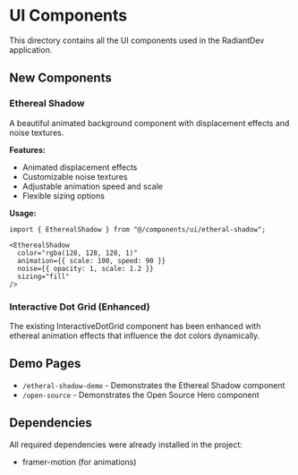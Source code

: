 # UI Components

This directory contains all the UI components used in the RadiantDev application.

## New Components

### Ethereal Shadow
A beautiful animated background component with displacement effects and noise textures.

**Features:**
- Animated displacement effects
- Customizable noise textures
- Adjustable animation speed and scale
- Flexible sizing options

**Usage:**
```tsx
import { EtherealShadow } from "@/components/ui/etheral-shadow";

<EtherealShadow
  color="rgba(128, 128, 128, 1)"
  animation={{ scale: 100, speed: 90 }}
  noise={{ opacity: 1, scale: 1.2 }}
  sizing="fill"
/>
```

### Interactive Dot Grid (Enhanced)
The existing InteractiveDotGrid component has been enhanced with ethereal animation effects that influence the dot colors dynamically.

## Demo Pages

- `/etheral-shadow-demo` - Demonstrates the Ethereal Shadow component
- `/open-source` - Demonstrates the Open Source Hero component

## Dependencies

All required dependencies were already installed in the project:
- framer-motion (for animations)
